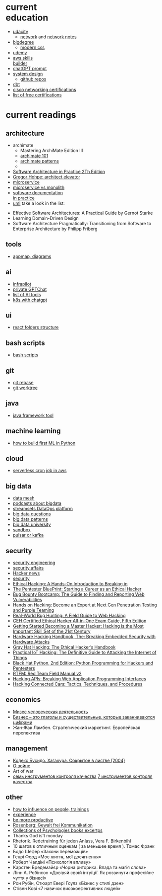 # <b>current <br> education</b> 
* [udacity](https://learn.udacity.com/my-programs?tab=Currently%2520Learning)
  * [network](https://learn.udacity.com/courses/ud256) and [network notes](https://github.com/cherkavi/cheat-sheet/blob/master/network.md)
* [bigdegree](https://www.bitdegree.org/courses/user/dashboard)
  * [modern css](https://www.bitdegree.org/courses)
* [udemy](https://www.udemy.com/home/my-courses/learning/)
* [aws skills <br>builder](https://explore.skillbuilder.aws/)
* [chatGPT prompt](https://learn.deeplearning.ai/)
* [system design](https://www.freecodecamp.org/news/software-system-design-for-beginners/amp/)
  * [github repos](https://github.com/stars?q=design)
* [dbt](https://github.com/cherkavi/cheat-sheet/blob/master/dbt.md)
* [cisco networking certifications](https://developer.cisco.com/learning/mylearning/)
* [list of free certifications](https://github.com/cloudcommunity/Free-Certifications)

# current readings
## architecture
- archimate
  * Mastering ArchiMate Edition III
  * [archimate 101](https://archimate-community.pages.opengroup.org/workgroups/archimate-101/)
  * [archimate patterns](https://archimate-community.org/#!patterns.md)
  * 
- [Software Architecture in Practice 2Th Edition](https://people.ece.ubc.ca/matei/EECE417/BASS/index.html)
- [Gregor Hohpe: architect elevator](https://architectelevator.com/)
- [microservice](http://microprofile.io/presentations)
- [microservice vs monolith](http://eax.me/microservices-vs-monolithic/)
- [software documentation <br> in practice](https://arc42.org/examples)
- [uml](https://sourcemaking.com/uml)
take a look in the list:
* Effective Software Architectures: A Practical Guide by Gernot Starke
* Learning Domain-Driven Design
* Software Architecture Pragmatically: Transitioning from Software to Enterprise Architecture by Philipp Friberg

## tools
- [appmap, diagrams](https://appmap.io/docs/your-first-15-minutes-with-appmap/what-is-appmap.html)

## ai 
- [infrapilot](https://klo.dev/announcing-infracopilot/)
- [private GPTChat](https://bdtechtalks.com/2023/06/01/create-privategpt-local-llm/amp/)
- [list of AI tools](https://www.aitoolsclub.com/)
- [k8s with chatgpt](https://thenewstack.io/overcoming-the-kubernetes-skills-gap-with-chatgpt-assistance/)

## ui
- [react folders structure](https://dev.to/fpaghar/folder-structuring-techniques-for-beginner-to-advanced-react-projects-30d7)

## bash scripts
- [bash scripts](https://egghead.io/lessons/bash-course-overview-advanced-bash-automation-for-web-developers)

## git
- [git rebase](https://opensource.com/article/22/4/manage-git-commits-rebase-i-command)
- [git worktree](https://opensource.com/article/21/4/git-worktree)

## java 
- [java framework tool](https://habrahabr.ru/company/luxoft/blog/280784/)

## machine learning
- [how to build first ML in Python](https://towardsdatascience.com/how-to-easily-build-your-first-machine-learning-web-app-in-python-c3d6c0f0a01c)

## cloud
- [serverless cron job in aws](https://medium.com/game-tech-tutorial/how-to-create-a-serverless-cron-job-in-aws-batch-beb2d4077d8e)

## big data 
- [data mesh](https://www.amazon.de/-/en/Jean-Georges-Perrin-ebook/dp/B0C4BXMD8K/ref=tmm_kin_swatch_0?_encoding=UTF8&qid=1706338904&sr=8-1)
- [podcasts about bigdata](https://mattturck.com/)
- [streamsets DataOps platform](https://hub.docker.com/r/streamsets/datacollector/)
- [big data questions](https://www.analyticsvidhya.com/blog/2017/08/skilltest-deep-learning/)
- [big data patterns](http://www.bigdatapatterns.org)
- [big data university](https://courses.cognitiveclass.ai/courses/course-v1:BigDataUniversity+BD0115EN+2016/courseware/1a2cc747a97c4a4fa84aa094a93e0ef2/180e0fc283b14b91822183964a49ac72/)
- [sandbox](https://hortonworks.com/downloads/#sandbox)
- [pulsar or kafka](https://itnext.io/pulsar-or-kafka-and-the-lessons-from-doing-our-own-testing-a0180dfc4582)

## security
- [security engineering](https://www.cl.cam.ac.uk/~rja14/book.html)
- [security affairs](https://securityaffairs.co/wordpress/category/data-breach)
- [Hacker news](https://thehackernews.com/?m=1)
- [security](https://habrahabr.ru/company/ruvds/blog/329962/)
- [Ethical Hacking: A Hands-On Introduction to Breaking in](https://www.amazon.de/dp/1718501870?tag=hackr03c-21&geniuslink=true)
- [The Pentester BluePrint: Starting a Career as an Ethical Hacker](https://www.amazon.de/dp/1119684307?tag=hackr03c-21&geniuslink=true)
- [Bug Bounty Bootcamp: The Guide to Finding and Reporting Web Vulnerabilities](https://www.amazon.de/dp/1718501544?tag=hackr03c-21&geniuslink=true)
- [Hands on Hacking: Become an Expert at Next Gen Penetration Testing and Purple Teaming](https://www.amazon.de/dp/1119561450?tag=hackr03c-21&geniuslink=true)
- [Real-World Bug Hunting: A Field Guide to Web Hacking](https://www.amazon.de/dp/B072SQZ2LG?tag=hackr03c-21&geniuslink=true)
- [CEH Certified Ethical Hacker All-in-One Exam Guide, Fifth Edition](https://www.amazon.de/dp/1264269943?tag=hackr03c-21&geniuslink=true)
- [Getting Started Becoming a Master Hacker: Hacking is the Most Important Skill Set of the 21st Century](https://www.amazon.de/dp/1711729299?tag=hackr03c-21&geniuslink=true)
- [Hardware Hacking Handbook, The: Breaking Embedded Security with Hardware Attacks](https://www.amazon.de/dp/1593278748?tag=hackr03c-21&geniuslink=true)
- [Gray Hat Hacking: The Ethical Hacker’s Handbook](https://www.amazon.de/dp/1264268947?tag=hackr03c-21&geniuslink=true)
- [Practical IoT Hacking: The Definitive Guide to Attacking the Internet of Things](https://www.amazon.de/dp/1718500904?tag=hackr03c-21&geniuslink=true)
- [Black Hat Python, 2nd Edition: Python Programming for Hackers and Pentesters](https://www.amazon.de/dp/1718501129?tag=hackr03c-21&geniuslink=true)
- [RTFM: Red Team Field Manual v2](https://www.amazon.de/dp/1075091837?tag=hackr03c-21&geniuslink=true)
- [Hacking APIs: Breaking Web Application Programming Interfaces](https://www.amazon.de/dp/1718502443?tag=hackr03c-21&geniuslink=true)
- [Hacking Connected Cars: Tactics, Techniques, and Procedures](https://www.amazon.de/dp/1119491800?tag=hackr03c-21&geniuslink=true)

## economics
- [Мизес человеческая деятельность](https://ru.wikipedia.org/wiki/%D0%A7%D0%B5%D0%BB%D0%BE%D0%B2%D0%B5%D1%87%D0%B5%D1%81%D0%BA%D0%B0%D1%8F_%D0%B4%D0%B5%D1%8F%D1%82%D0%B5%D0%BB%D1%8C%D0%BD%D0%BE%D1%81%D1%82%D1%8C)
- [Бизнес – это глаголы и существительные, которые заканчиваются цифрами](https://www.litres.ru/book/dmitriy-potapenko/biznes-eto-glagoly-i-suschestvitelnye-kotorye-zakanchiva-26714897/chitat-onlayn/)
- Жан-Жак Ламбен. Стратегический маркетинг. Европейская перспектива

## management
- [Кодекс Бусидо. Хагакурэ. Сокрытое в листве (2004)](https://platona.net/load/knigi_po_filosofii/istorija_vostochnaja/kodeks_busido_khagakureh_sokrytoe_v_listve_2004/14-1-0-1029) 
- [О войне](https://www.litres.ru/book/karl-fon-klauzevic/o-voyne-51357943/chitat-onlayn/)
- Art of war
- [семь инструментов контроля качества](https://dzen.ru/a/ZaQAos7VpGMZqodh)
  [7 инструментов контроля качества](https://studopedia.ru/2_121277_sem-instrumentov-kontrolya-kachestva.html)

## other
- [how to influence on people, trainings](https://www.litres.ru/book/elena-sidorenko/trening-vliyaniya-i-protivostoyaniya-vliyaniu-3-e-izdanie-27628593/?lfrom=687676223&utm_campaign=litres&utm_medium=referral&utm_source=aldebaran)
- [experience](http://razbor-poletov.com/)
- [be more productive](https://dev.to/code_jedi/18-easy-ways-to-be-more-productive-as-a-developer-5f99)
- [Rosenberg: Gewalt frei Kommunikation]()
- [Collections of Psychologies books excertps](https://sinref.ru/000_uchebniki/04500psihologia/000_lekcii_psihologia_11/000.htm)
- Thanks God is't monday
- Rhetorik. Redetraining für jeden Anlass, Vera F. Birkenbihl
- 10 шагов к отличным оценкам ( за меньшее время ). Томас Франк
- Бодо Шефер «Закони переможців»
- Генрі Форд «Моє життя, мої досягнення»
- Роберт Чалдіні «Психологія впливу»
- Карстен Бредемайєр «Чорна риторика. Влада та магія слова»
- Лінн А. Робінсон «Довіряй своїй інтуїції. Як розвинути професійне чуття у бізнесі»
- Рон Рубін, Стюарт Евері Гоулз «Бізнес у стилі дзен»
- Стівен Кові «7 навичок високоефективних людей»

